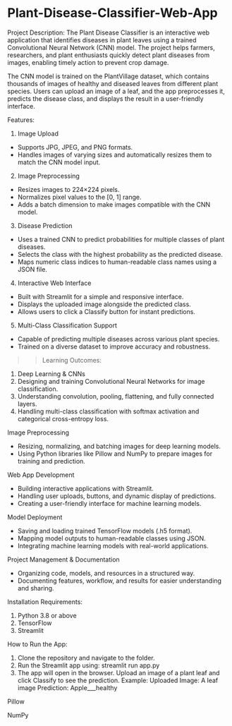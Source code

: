 # Plant-Disease-Classifier-Web-App

Project Description:
The Plant Disease Classifier is an interactive web application that identifies diseases in plant leaves using a trained Convolutional Neural Network (CNN) model. The project helps farmers, researchers, and plant enthusiasts quickly detect plant diseases from images, enabling timely action to prevent crop damage.

The CNN model is trained on the PlantVillage dataset, which contains thousands of images of healthy and diseased leaves from different plant species. Users can upload an image of a leaf, and the app preprocesses it, predicts the disease class, and displays the result in a user-friendly interface.

Features:
1. Image Upload
- Supports JPG, JPEG, and PNG formats.
- Handles images of varying sizes and automatically resizes them to match the CNN model input.

2. Image Preprocessing

- Resizes images to 224×224 pixels.
- Normalizes pixel values to the [0, 1] range.
- Adds a batch dimension to make images compatible with the CNN model.

3. Disease Prediction
- Uses a trained CNN to predict probabilities for multiple classes of plant diseases.
- Selects the class with the highest probability as the predicted disease.
- Maps numeric class indices to human-readable class names using a JSON file.

4. Interactive Web Interface

- Built with Streamlit for a simple and responsive interface.
- Displays the uploaded image alongside the predicted class.
- Allows users to click a Classify button for instant predictions.

5. Multi-Class Classification Support
- Capable of predicting multiple diseases across various plant species.
- Trained on a diverse dataset to improve accuracy and robustness.

>> Learning Outcomes:

1. Deep Learning & CNNs
2. Designing and training Convolutional Neural Networks for image classification.
3. Understanding convolution, pooling, flattening, and fully connected layers.
4. Handling multi-class classification with softmax activation and categorical cross-entropy loss.

Image Preprocessing
- Resizing, normalizing, and batching images for deep learning models.
- Using Python libraries like Pillow and NumPy to prepare images for training and prediction.

Web App Development
- Building interactive applications with Streamlit.
- Handling user uploads, buttons, and dynamic display of predictions.
- Creating a user-friendly interface for machine learning models.

Model Deployment
- Saving and loading trained TensorFlow models (.h5 format).
- Mapping model outputs to human-readable classes using JSON.
- Integrating machine learning models with real-world applications.

Project Management & Documentation
- Organizing code, models, and resources in a structured way.
- Documenting features, workflow, and results for easier understanding and sharing.

Installation Requirements:

1. Python 3.8 or above
2. TensorFlow
3. Streamlit

How to Run the App:

1. Clone the repository and navigate to the folder.
2. Run the Streamlit app using: streamlit run app.py
3. The app will open in the browser. Upload an image of a plant leaf and click Classify to see the prediction.
Example:
Uploaded Image: A leaf image
Prediction: Apple___healthy

Pillow

NumPy
